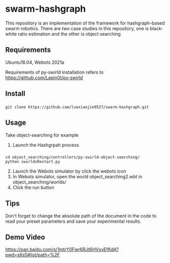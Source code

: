 # swarm-hashgraph
This repository is an implementation of the framework for hashgraph-based swarm robotics.
There are two case studies in this repository, one is black-white ratio estimation and the other is object searching
## Requirements
Ubuntu18.04, Webots 2021a

Requirements of py-swirld installation refers to https://github.com/Lapin0t/py-swirld
## Install
###
    git clone https://github.com/luoxiaojie9527/swarm-hashgraph.git
## Usage
Take object-searching for example
1. Launch the Hashgrpah process
###
    cd object_searching/controllers/py-swirld-object-searching/
    python swirldsRestart.py    
2. Launch the Webots simulator by click the webots icon
3. In Webots simulator, open the world object_searching2.wbt in object_searching/worlds/
4. Click the run button
## Tips
Don't forget to change the absolute path of the document in the code to read your preset parameters and save your experimental results.
## Demo Video
https://pan.baidu.com/s/1mtrY0Fwr6RJt6HVxyEfKdA?pwd=s6s5#list/path=%2F
